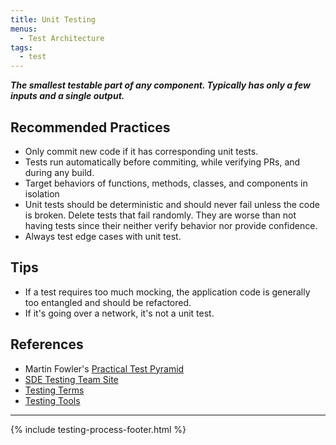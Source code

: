 ```yaml
---
title: Unit Testing
menus:
  - Test Architecture
tags:
  - test
---
```


**_The smallest testable part of any component. Typically has only a few inputs and a single output._**

## Recommended Practices

- Only commit new code if it has corresponding unit tests.
- Tests run automatically before commiting, while verifying PRs, and during any build.
- Target behaviors of functions, methods, classes, and components in isolation
- Unit tests should be deterministic and should never fail unless the code is broken. Delete tests that fail randomly. They are
  worse than not having tests since their neither verify behavior nor provide confidence.
- Always test edge cases with unit test.

## Tips

- If a test requires too much mocking, the application code is generally too entangled and should be refactored.
- If it's going over a network, it's not a unit test.

## References

- Martin Fowler's [Practical Test Pyramid](https://martinfowler.com/articles/practical-test-pyramid.html)
- [SDE Testing Team Site](http://testing.walmart.com/index.html)
- [Testing Terms](http://testing.walmart.com/testsolutions/testing-practices/testing-terms.html)
- [Testing Tools](http://testing.walmart.com/testsolutions/tools/index.html)

---

{% include testing-process-footer.html %}
